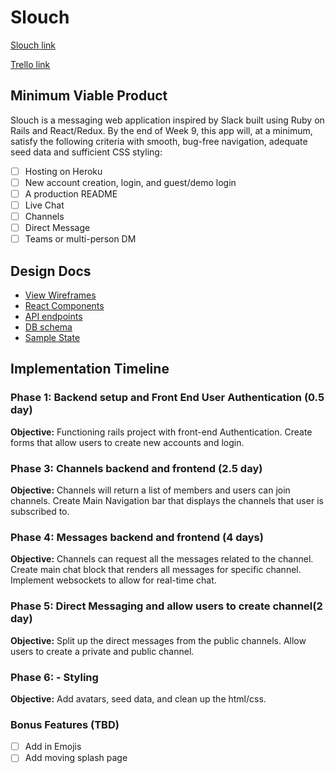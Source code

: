 # Slouch

[Slouch link][heroku]

[Trello link][trello]

[heroku]: https://slouch-app.herokuapp.com/
[trello]: https://trello.com/b/RFTgmfpn/slouch

## Minimum Viable Product

Slouch is a messaging web application inspired by Slack built using Ruby on Rails
and React/Redux. By the end of Week 9, this app will, at a minimum, satisfy the
following criteria with smooth, bug-free navigation, adequate seed data and
sufficient CSS styling:

- [ ] Hosting on Heroku
- [ ] New account creation, login, and guest/demo login
- [ ] A production README
- [ ] Live Chat
- [ ] Channels
- [ ] Direct Message
- [ ] Teams or multi-person DM

## Design Docs
* [View Wireframes][wireframes]
* [React Components][components]
* [API endpoints][api-endpoints]
* [DB schema][schema]
* [Sample State][sample-state]

[wireframes]: docs/wireframes
[components]: docs/component-hierarchy.md
[sample-state]: docs/sample-state.md
[api-endpoints]: docs/api-endpoints.md
[schema]: docs/schema.md

## Implementation Timeline

### Phase 1: Backend setup and Front End User Authentication (0.5 day)

**Objective:** Functioning rails project with front-end Authentication. Create forms that allow users to create new accounts and login.


### Phase 3: Channels backend and frontend (2.5 day)

**Objective:** Channels will return a list of members and users can join channels. Create Main Navigation bar that displays the channels that user is subscribed to.

### Phase 4: Messages backend and frontend (4 days)

**Objective:** Channels can request all the messages related to the channel. Create main chat block that renders all messages for specific channel. Implement websockets to allow for real-time chat.

### Phase 5: Direct Messaging and allow users to create channel(2 day)

**Objective:** Split up the direct messages from the public channels. Allow users to create a private and public channel.

### Phase 6: - Styling

**Objective:** Add avatars, seed data, and clean up the html/css.

### Bonus Features (TBD)
- [ ] Add in Emojis
- [ ] Add moving splash page
